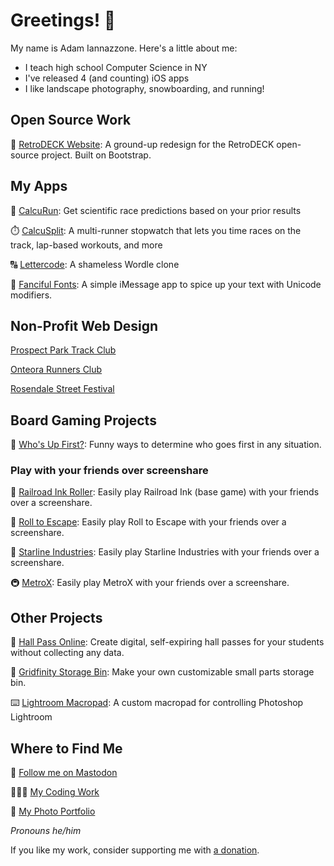 # Greetings! 👋

My name is Adam Iannazzone. Here's a little about me:
* I teach high school Computer Science in NY
* I've released 4 (and counting) iOS apps
* I like landscape photography, snowboarding, and running!

## Open Source Work
👾 [RetroDECK Website](https://retrodeck.net/): A ground-up redesign for the RetroDECK open-source project. Built on Bootstrap.

## My Apps
👟 [CalcuRun](https://apps.apple.com/us/app/calcurun/id1554474187): Get scientific race predictions based on your prior results

⏱️ [CalcuSplit](https://apps.apple.com/us/app/calcusplit/id1563953421): A multi-runner stopwatch that lets you time races on the track, lap-based workouts, and more

🔠 [Lettercode](https://apps.apple.com/us/app/lettercode/id1603512717): A shameless Wordle clone

🧐 [Fanciful Fonts](https://apps.apple.com/us/app/fanciful-fonts/id6446179951): A simple iMessage app to spice up your text with Unicode modifiers.

## Non-Profit Web Design
[Prospect Park Track Club](https://pptc.org/)

[Onteora Runners Club](https://www.onteorarunners.org/)

[Rosendale Street Festival](https://www.rosendalestreetfestival.org/)

## Board Gaming Projects
🥇 [Who's Up First?](https://whosupfirst.com): Funny ways to determine who goes first in any situation.

### Play with your friends over screenshare

🚂 [Railroad Ink Roller](https://github.com/jiannazzone/Railroad-Ink-Base/tree/master): Easily play Railroad Ink (base game) with your friends over a screenshare.

🎲 [Roll to Escape](https://github.com/jiannazzone/Roll-To-Escape/tree/master): Easily play Roll to Escape with your friends over a screenshare.

🚀 [Starline Industries](https://github.com/jiannazzone/Starline-Industries/tree/master): Easily play Starline Industries with your friends over a screenshare.

🚇 [MetroX](https://jiannazzone.github.io/MetroX/): Easily play MetroX with your friends over a screenshare.

## Other Projects
🚽 [Hall Pass Online](https://github.com/jiannazzone/Digital-Hall-Pass): Create digital, self-expiring hall passes for your students without collecting any data.

🔩 [Gridfinity Storage Bin](https://github.com/jiannazzone/Gridfinity-Small-Parts): Make your own customizable small parts storage bin.

⌨️ [Lightroom Macropad](https://github.com/jiannazzone/Lightroom-Macropad): A custom macropad for controlling Photoshop Lightroom

## Where to Find Me
🐘 <a rel="me" href="https://mas.to/@Domiku">Follow me on Mastodon</a>

🧑🏻‍💻 <a href="https://apps.iannaz.zone">My Coding Work</a>

📸 <a href="https://photos.iannaz.zone">My Photo Portfolio</a>

_Pronouns he/him_

If you like my work, consider supporting me with [a donation](https://www.buymeacoffee.com/aiannazzone).
